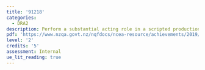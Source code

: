```yaml
---
title: '91218'
categories:
  - DRA2
description: Perform a substantial acting role in a scripted production
pdf: 'https://www.nzqa.govt.nz/nqfdocs/ncea-resource/achievements/2019/as91218.pdf'
level: '2'
credits: '5'
assessment: Internal
ue_lit_reading: true
---
```



